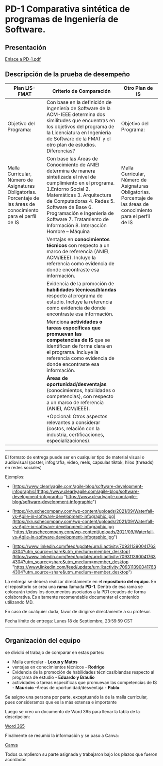 # PD-1 Comparativa sintética de programas de Ingeniería de Software.

## Presentación

[Enlace a PD-1.pdf](https://github.com/EduardoMatos05/ProyectoFIS/blob/PD-1/PD-1.pdf)


## Descripción de la prueba de desempeño

| Plan LIS-FMAT| Criterio de Comparación |Otro Plan de IS
|--|--|--|
|Objetivo del Programa:|Con base en la definición de Ingeniería de Software de la ACM-IEEE determina dos similitudes que encuentras en los objetivos del programa de la Licenciatura en Ingeniería de Software de la FMAT y el otro plan de estudios. Diferencias?  |  Objetivo del Programa:|
| Malla Curricular, Número de Asignaturas Obligatorias. Porcentaje de las áreas de conocimiento para el perfil de IS | Con base las Áreas de Conocimiento de ANIEI determina de manera sintetizada el nivel de cumplimiento en el programa. 1.Entorno Social 2. Matemáticas 3. Arquitectura de Computadoras 4. Redes 5. Software de Base 6. Programación e Ingeniería de Software 7. Tratamiento de Información 8. Interacción Hombre – Máquina |Malla Curricular, Número de Asignaturas Obligatorias. Porcentaje de las áreas de conocimiento para el perfil de IS |
|  | Ventajas en **conocimientos técnicos** con respecto a un marco de referencia (ANIEI, ACM/IEEE). Incluye la referencia como evidencia de donde encontraste esa información. |  |
|  | Evidencia de la promoción de **habilidades técnicas/blandas** respecto al programa de estudio. Incluye la referencia como evidencia de donde encontraste esa información. |  |
|  | Menciona **actividades o tareas específicas que promuevan las competencias de IS** que se identifican de forma clara en el programa. Incluye la referencia como evidencia de donde encontraste esa información. |  |
|  | **Áreas de oportunidad/desventajas** (conocimientos, habilidades o competencias), con respecto a un marco de referencia (ANIEI, ACM/IEEE). |  |
|  | *Opcional: Otros aspectos relevantes a considerar (costos, relación con la industria, certificaciones, especializaciones). |  |
---
El formato de entrega puede ser en  cualquier  tipo de material visual o audiovisual (poster, infografía, video, reels, capsulas  tiktok, hilos (threads) en redes sociales)

Ejemplos:

-   [https://www.clearlyagile.com/agile-blog/software-development-infographic](https://www.clearlyagile.com/agile-blog/software-development-infographic "https://www.clearlyagile.com/agile-blog/software-development-infographic")

-   [https://kruschecompany.com/wp-content/uploads/2021/09/Waterfall-vs-Agile-in-software-development-infographic.jpg](https://kruschecompany.com/wp-content/uploads/2021/09/Waterfall-vs-Agile-in-software-development-infographic.jpg "https://kruschecompany.com/wp-content/uploads/2021/09/Waterfall-vs-Agile-in-software-development-infographic.jpg")
-   [https://www.linkedin.com/feed/update/urn:li:activity:7093113900417634304?utm_source=share&utm_medium=member_desktop](https://www.linkedin.com/feed/update/urn:li:activity:7093113900417634304?utm_source=share&utm_medium=member_desktop "https://www.linkedin.com/feed/update/urn:li:activity:7093113900417634304?utm_source=share&utm_medium=member_desktop")

La entrega se deberá realizar directamente en el **repositorio del equipo.** En el repositorio se crea una **rama** llamada **PD-1**. Dentro de esa rama se colocarán todos los documentos asociados a la PD1 creados de forma colaborativa. Es altamente recomendable documentar el contenido utilizando MD.

En caso de cualquier duda, favor de dirigirse directamente a su profesor.

Fecha límite de entrega: Lunes 18 de Septiembre, 23:59:59 CST

---

## Organización del equipo

se dividió el trabajo de comparar en estas partes:

- Malla curricular - **Lexus y Matos**
- ventajas en conocimientos técnicos - **Rodrigo**
- Evidencia de la promoción de habilidades técnicas/blandas respecto al programa de estudio - **Eduardo y Braulio**
- actividades o tareas específicas que promuevan las competencias de IS - **Mauricio**
-Áreas de oportunidad/desventaja - **Pablo**

Se asigno una persona por parte, exceptuando la de la malla curricular, pues consideramos que es la más extensa e importante

Luego se creo un documento de Word 365 para llenar la tabla de la descripción:

[Word 365](https://alumnosuady-my.sharepoint.com/:w:/r/personal/a20201678_alumnos_uady_mx/_layouts/15/Doc.aspx?sourcedoc=%7BB82459C0-78EF-4AC1-9DFD-574774525540%7D&file=Comparaci%C3%B3n%20Malla%20MEFI-ANIEI.docx&action=default&mobileredirect=true&DefaultItemOpen=1&login_hint=a20201625@alumnos.uady.mx&ct=1695001273778&wdOrigin=OFFICECOM-WEB.START.REC&cid=1237dff1-6fea-4741-a061-22302283c219&wdPreviousSessionSrc=HarmonyWeb&wdPreviousSession=c5731fdf-67c0-4eae-95a5-eec5f049999c)

Finalmente se resumió la información y se paso a Canva:

[Canva](https://www.canva.com/design/DAFuXZuw6mA/SA2AjScOJT95cPciPZh4kg/edit)

Todos cumplieron su parte asignada y trabajaron bajo los plazos que fueron acordados
